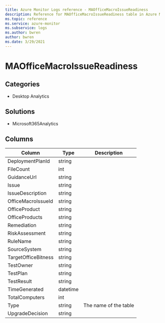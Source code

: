 ```yaml
---
title: Azure Monitor Logs reference - MAOfficeMacroIssueReadiness
description: Reference for MAOfficeMacroIssueReadiness table in Azure Monitor Logs.
ms.topic: reference
ms.service: azure-monitor
ms.subservice: logs
ms.author: bwren
author: bwren
ms.date: 3/29/2021
---
```


# MAOfficeMacroIssueReadiness

 

## Categories

- Desktop Analytics
## Solutions

- Microsoft365Analytics




## Columns

|Column|Type|Description|
|---|---|---|
|DeploymentPlanId|string||
|FileCount|int||
|GuidanceUrl|string||
|Issue|string||
|IssueDescription|string||
|OfficeMacroIssueId|string||
|OfficeProduct|string||
|OfficeProducts|string||
|Remediation|string||
|RiskAssessment|string||
|RuleName|string||
|SourceSystem|string||
|TargetOfficeBitness|string||
|TestOwner|string||
|TestPlan|string||
|TestResult|string||
|TimeGenerated|datetime||
|TotalComputers|int||
|Type|string|The name of the table|
|UpgradeDecision|string||
